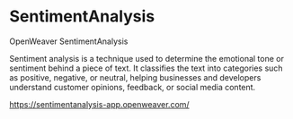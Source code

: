# SentimentAnalysis
OpenWeaver SentimentAnalysis

Sentiment analysis is a technique used to determine the emotional tone or sentiment behind a piece of text. It classifies the text into categories such as positive, negative, or neutral, helping businesses and developers understand customer opinions, feedback, or social media content.

https://sentimentanalysis-app.openweaver.com/
